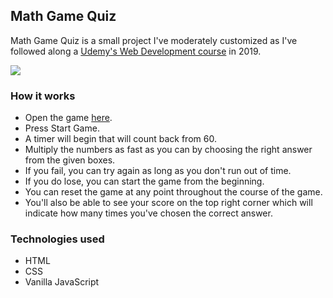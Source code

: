 ## Math Game Quiz

Math Game Quiz is a small project I've moderately customized as I've followed along a [Udemy's Web Development course](https://www.udemy.com/course/complete-web-development-course/) in 2019. 

![](https://media.giphy.com/media/0H0afosKmJhV3iZxrO/giphy.gif)


### How it works
* Open the game [here](https://cdpn.io/boglarkasebestyen/debug/PoNpQGg/vPMKKgeeaNGM). 
* Press Start Game.
* A timer will begin that will count back from 60. 
* Multiply the numbers as fast as you can by choosing the right answer from the given boxes. 
* If you fail, you can try again as long as you don't run out of time.
* If you do lose, you can start the game from the beginning. 
* You can reset the game at any point throughout the course of the game.
* You'll also be able to see your score on the top right corner which will indicate how many times you've chosen the correct answer.

### Technologies used
* HTML
* CSS
* Vanilla JavaScript






